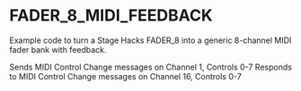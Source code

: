 # FADER_8_MIDI_FEEDBACK
 
Example code to turn a Stage Hacks FADER_8 into a generic 8-channel MIDI fader bank with feedback.

Sends MIDI Control Change messages on Channel 1, Controls 0-7
Responds to MIDI Control Change messages on Channel 16, Controls 0-7
